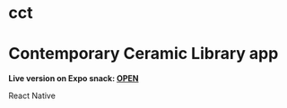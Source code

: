 # cct
<h1> Contemporary Ceramic Library app</h1>
<b>Live version on Expo snack:  <a href="[/about/about_team.htm](https://snack.expo.dev/@maris_p/new-fetch-and-modal)">OPEN</a> </b>

<p>React Native</p>
